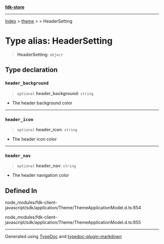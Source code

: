 [**fdk-store**](../../../README.md)
***

[Index](../../../API.md) > [theme](../../README.md) > [<internal>](../README.md) > HeaderSetting

# Type alias: HeaderSetting

> **HeaderSetting**: `object`

## Type declaration

### `header_background`

> `optional` **header\_background**: `string`

- The header background color

***

### `header_icon`

> `optional` **header\_icon**: `string`

- The header icon color

***

### `header_nav`

> `optional` **header\_nav**: `string`

- The header navigation color

## Defined In

node\_modules/fdk-client-javascript/sdk/application/Theme/ThemeApplicationModel.d.ts:854

node\_modules/fdk-client-javascript/sdk/application/Theme/ThemeApplicationModel.d.ts:855

***
Generated using [TypeDoc](https://typedoc.org/) and [typedoc-plugin-markdown](https://www.npmjs.com/package/typedoc-plugin-markdown)

